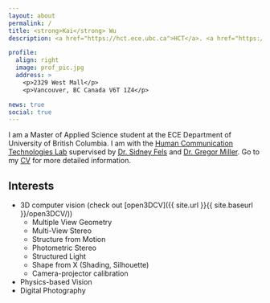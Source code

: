```yaml
---
layout: about
permalink: /
title: <strong>Kai</strong> Wu
description: <a href="https://hct.ece.ubc.ca">HCT</a>. <a href="https://www.ece.ubc.ca">ECE Department</a>. <a href="https://www.ubc.ca">University of British Columbia</a>.

profile:
  align: right
  image: prof_pic.jpg
  address: >
    <p>2329 West Mall</p>
    <p>Vancouver, BC Canada V6T 1Z4</p>

news: true
social: true
---
```


I am a Master of Applied Science student at the ECE Department of University of British Columbia. I am with the [Human Communication Technologies Lab](http://hct.ece.ubc.ca) supervised by [Dr. Sidney Fels]() and [Dr. Gregor Miller](http://www.ece.ubc.ca/~gregor/). Go to my [CV](https://imkaywu.github.io/cv) for more detailed information.

## Interests
- 3D computer vision (check out [open3DCV]({{ site.url }}{{ site.baseurl }}/open3DCV/))
	- Multiple View Geometry
	- Multi-View Stereo
	- Structure from Motion
	- Photometric Stereo
	- Structured Light
	- Shape from X (Shading, Silhouette)
	- Camera-projector calibration
- Physics-based Vision
- Digital Photography

<!-- ## Note
This articles are licensed under Creative Commons 3.0 Attribution. This means you can copy/paste it, share it, post it on your own website, change it, and generally do whatever you want with it, providing you mention my name. Although you don't have to, if you base your work on mine, I encourage you to publish your own writings under Creative Commons so that it's easier for others to share and collaborate as well. -->

<!-- Write your biography here. Tell the world about yourself. Link to your favorite [subreddit](http://reddit.com){:target="\_blank"}. You can put a picture in, too. The code is already in, just name your picture `prof_pic.jpg` and put it in the `img/` folder.

Put your address / P.O. box / other info right below your picture. You can also disable any these elements by editing `profile` property of the YAML header of your `_pages/about.md`. Edit `_bibliography/papers.bib` and Jekyll will render your [publications page](/al-folio/publications/) automatically.

Link to your social media connections, too. This theme is set up to use [Font Awesome icons](http://fortawesome.github.io/Font-Awesome/){:target="\_blank"} and [Academicons](https://jpswalsh.github.io/academicons/){:target="\_blank"}, like the ones below. Add your Facebook, Twitter, LinkedIn, Google Scholar, or just disable all of them. -->
